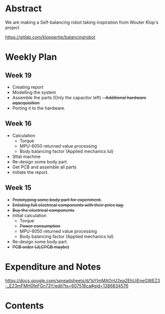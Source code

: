 # Abstract

We are making a Self-balancing robot taking inspiration from Wouter Klop's project

https://gitlab.com/kloppertje/balancingrobot

# Weekly Plan

## Week 19
- Creating report
- Modelling the system
- Assemble the parts (Only the capacitor left)
~~- Additional hardware aqacquisition~~
- Porting it to the hardware.

## Week 16

- Calculation
  + Torque
  + MPU-6050 returned value processing  
  + Body balancing factor (Applied mechanics lul)
- Sttat machine
- Re-design some body part.
- Get PCB and assemble all parts 
- Initiate the report.

## Week 15

- ~~Prototyping some body part for experiment.~~
- ~~Enlisting full electrical components with their price tag.~~
- ~~Buy the electrical components~~
- Initial calculation
  + Torque
  + ~~Power consumption~~
  + MPU-6050 returned value processing  
  + Body balancing factor (Applied mechanics lul)
- Re-design some body part.
- ~~PCB order (JLCPCB maybe)~~

# Expenditure and Notes

https://docs.google.com/spreadsheets/d/1sYImMAOnU2ea2EhUiEneGWEZ3-_E23mFMH0feFGn73Y/edit?ts=607518ca#gid=1386834576

# Contents


